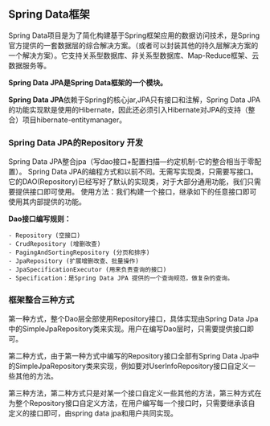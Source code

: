 
## Spring Data框架

Spring Data项目是为了简化构建基于Spring框架应用的数据访问技术，是Spring官方提供的一套数据层的综合解决方案。（或者可以封装其他的持久层解决方案的一个解决方案）。它支持关系型数据库、非关系型数据库、Map-Reduce框架、云数据服务等。 

**Spring Data JPA是Spring Data框架的一个模块。**
 
**Spring Data JPA**依赖于Spring的核心jar,JPA只有接口和注解，Spring Data JPA的功能实现默是使用的Hibernate，因此还必须引入Hibernate对JPA的支持（整合）项目hibernate-entitymanager。


### Spring Data JPA的Repository 开发

Spring Data JPA整合jpa（写dao接口+配置扫描—约定机制-它的整合相当于零配置）。 
Spring Data JPA的编程方式和以前不同。无需写实现类，只需要写接口。 
它的DAO(Repository)已经写好了默认的实现类，对于大部分通用功能，我们只需要提供接口即可使用。 
使用方法：我们构建一个接口，继承如下的任意接口即可使用其内部提供的功能。

**Dao接口编写规则：**
```$xslt
- Repository (空接口) 
- CrudRepository (增删改查) 
- PagingAndSortingRepository (分页和排序) 
- JpaRepository (扩展增删改查、批量操作) 
- JpaSpecificationExecutor (用来负责查询的接口) 
- Specification：是Spring Data JPA 提供的一个查询规范，做复杂的查询。 
```


### 框架整合三种方式

第一种方式，整个Dao层全部使用Repository接口，具体实现由Spring Data Jpa中的SimpleJpaRepository类来实现。用户在编写Dao层时，只需要提供接口即可。

第二种方式，由于第一种方式中编写的Repository接口全部有Spring Data Jpa中的SimpleJpaRepository类来实现，例如要对UserInfoRepository接口自定义一些其他的方法。

第三种方法，第二种方式只是对某一个接口自定义一些其他的方法，第三种方式在为整个Repository接口自定义方法，在用户编写每一个接口时，只需要继承该自定义的接口即可，由spring data jpa和用户共同实现。
